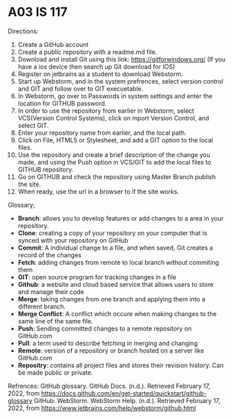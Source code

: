# A03 IS 117
Directions:
1. Create a GitHub account
2. Create a public repository with a readme.md file.
3. Download and install Git using this link: https://gitforwindows.org/ (If you have a ios device then search up Git download for IOS)
4. Register on jetbrains as a student to download Webstorm.
5. Start up Webstorm, and in the system prefrences, select version control and GIT and follow over to GIT execuetable.
6. In Webstorm, go over to Passwords in system settings and enter the location for GITHUB password.
7. In order to use the repository from earlier in Webstorm, select VCS(Version Control Systems), click on mport Version Control, and select GIT.
8. Enter your repository name from earlier, and the local path.
9. Click on File, HTML5 or Stylesheet, and add a GIT option to the local files.
10. Use the repository and create a brief description of the change you made, and using the Push option in VCS/GIT to add the local files to GITHUB repository.
11. Go on GITHUB and check the repository using Master Branch publish the site.
12. When ready, use the url in a browser to if the site works.


Glossary;
- **Branch**: allows you to develop features or add changes to a area in your repository.
- **Clone**: creating a copy of your repository on your computer that is synced with your repository on GitHub
- **Commit**: A individual change to a file, and when saved, Git creates a record of the changes
- **Fetch**: adding changes from remote to local branch without commiting them
- **GIT**: open source program for tracking changes in a file
- **Github**: a website and cloud based service that allows users to store and manage their code
- **Merge**: taking changes from one branch and applying them into a different branch.
- **Merge Conflict**: A conflict which occure when making changes to the same line of the same file.
- **Push**: Sending committed changes to a remote repository on GitHub.com
- **Pull**: a term used to describe fetching in merging and changing
- **Remote**: version of a repository or branch hosted on a server like GitHub.com
- **Repositry**: contains all project files and stores their revision history. Can be made public or private.

Refrences: 
GitHub glossary. GitHub Docs. (n.d.). Retrieved February 17, 2022, from https://docs.github.com/en/get-started/quickstart/github-glossary 
GitHub: WebStorm. WebStorm Help. (n.d.). Retrieved February 17, 2022, from https://www.jetbrains.com/help/webstorm/github.html 

